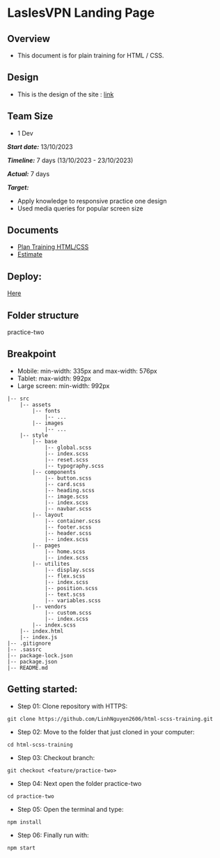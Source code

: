 
# LaslesVPN Landing Page

## Overview

- This document is for plain training for HTML / CSS.
## Design

- This is the design of the site : [link](https://www.figma.com/file/y4g7B9BSJsuPkI101iyF5E/FREEBIES-Landingpage-LaslesVPN-(Community)?node-id=0%3A1&mode=dev)

## Team Size 

- 1 Dev

***Start date:*** 13/10/2023


***Timeline:*** 7 days (13/10/2023 - 23/10/2023)

***Actual:*** 7 days

***Target:***

- Apply knowledge to responsive practice one design
- Used media queries for popular screen size
    
## Documents
- [Plan Training HTML/CSS](https://docs.google.com/document/d/1hyZKoIRZaJqHnqBHsTxxtCYw0OTPXrZ3bTxcM0TrViE/edit?usp=sharing)
- [Estimate](https://docs.google.com/document/d/1hN62pUtlZYH6v510XsXxWlhQk0irXWdublbdArG5bBQ/edit?usp=sharing)
​
## Deploy:
[Here](https://html-css-training-fw5q7ebij-linhnguyen2606s-projects.vercel.app/)

## Folder structure ##
practice-two

## Breakpoint ##
- Mobile: min-width: 335px and max-width: 576px
- Tablet: max-width: 992px
- Large screen: min-width: 992px

~~~
|-- src
    |-- assets
        |-- fonts
            |-- ...
        |-- images
            |-- ...
    |-- style
        |-- base
            |-- global.scss
            |-- index.scss
            |-- reset.scss
            |-- typography.scss
        |-- components
            |-- button.scss
            |-- card.scss
            |-- heading.scss
            |-- image.scss
            |-- index.scss
            |-- navbar.scss
        |-- layout
            |-- container.scss
            |-- footer.scss
            |-- header.scss
            |-- index.scss
        |-- pages
            |-- home.scss
            |-- index.scss
        |-- utilites
            |-- display.scss
            |-- flex.scss
            |-- index.scss
            |-- position.scss
            |-- text.scss
            |-- variables.scss
        |-- vendors
            |-- custom.scss
            |-- index.scss
        |-- index.scss
    |-- index.html
    |-- index.js
|-- .gitignore
|-- .sassrc
|-- package-lock.json
|-- package.json
|-- README.md
~~~


## Getting started:
- Step 01: Clone repository with HTTPS:
~~~
git clone https://github.com/LinhNguyen2606/html-scss-training.git
~~~

- Step 02: Move to the folder that just cloned in your computer:
~~~
cd html-scss-training
~~~

- Step 03: Checkout branch:
~~~
git checkout <feature/practice-two> 
~~~

- Step 04: Next open the folder practice-two
~~~
cd practice-two
~~~

- Step 05: Open the terminal and type:
~~~
npm install
~~~

- Step 06: Finally run with:
~~~
npm start
~~~